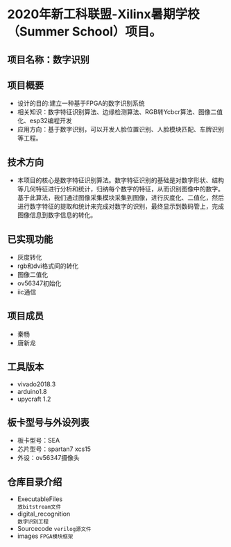 # 2020年新工科联盟-Xilinx暑期学校（Summer School）项目。
## 项目名称：数字识别 
## 项目概要
* 设计的目的:建立一种基于FPGA的数字识别系统
* 相关知识：数字特征识别算法、边缘检测算法、RGB转Ycbcr算法、图像二值化、esp32编程开发
* 应用方向：基于数字识别，可以开发人脸位置识别、人脸模块匹配、车牌识别等工程。
## 技术方向
* 本项目的核心是数字特征识别算法。数字特征识别的基础是对数字形状、结构等几何特征进行分析和统计，归纳每个数字的特征，从而识别图像中的数字。基于此算法，我们通过图像采集模块采集到图像，进行灰度化、二值化，然后进行数字特征的提取和统计来完成对数字的识别，最终显示到数码管上，完成图像信息到数字信息的转化。
## 已实现功能
* 灰度转化  
* rgb和dvi格式间的转化  
* 图像二值化
* ov56347初始化
* iic通信
## 项目成员
* 秦畅
* 唐新龙
## 工具版本
* vivado2018.3
* arduino1.8
* upycraft 1.2
## 板卡型号与外设列表
* 板卡型号：SEA
* 芯片型号：spartan7 xcs15
* 外设：ov56347摄像头
## 仓库目录介绍
* ExecutableFiles  
     ` 放bitstream文件 ` 
* digital_recognition  
     ` 数字识别工程 ` 
* Sourcecode
     ` verilog源文件 ` 
* images
     ` FPGA模块框架 ` 
    
